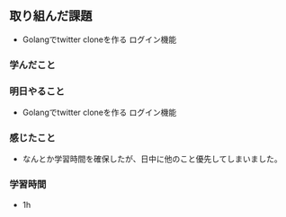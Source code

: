 ## 取り組んだ課題
- Golangでtwitter cloneを作る  ログイン機能

### 学んだこと


### 明日やること
- Golangでtwitter cloneを作る ログイン機能


### 感じたこと
- なんとか学習時間を確保したが、日中に他のこと優先してしまいました。

### 学習時間
- 1h